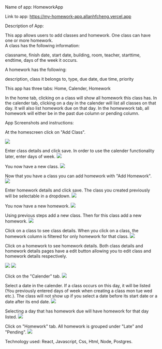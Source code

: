 Name of app: HomeworkApp

Link to app: https://my-homework-app.allanhfcheng.vercel.app

Description of App:

This app allows users to add classes and homework.  One class can have one or more homework.  
A class has the following information:

classname,
finish date,
start date,
building,
room,
teacher,
starttime,
endtime,
days of the week it occurs.

A homework has the following:

description,
class it belongs to,
type,
due date,
due time,
priority
            
This app has three tabs: Home, Calender, Homework

In the home tab, clicking on a class will show all homework this class has.  In the calender tab, clicking on a day in the calender will list all classes on that day.  It will also list homework due on that day.  In the homewwork tab, all homework will either be in the past due column or pending column.

App Screenshots and instructions:

At the homescreen click on "Add Class".

![](imagesForReadMe/AddClass.PNG)

Enter class details and click save.  In order to use the calender functionality later, enter days of week.
![](imagesForReadMe/ClassDetails.PNG)

You now have a new class.
![](imagesForReadMe/NewClass.PNG)

Now that you have a class you can add homework with "Add Homework".
![](imagesForReadMe/AddHomework.PNG)

Enter homework details and click save.  The class you created previously will be selectable in a dropdown.
![](imagesForReadMe/HomeworkDetails.PNG)

You now have a new homework.
![](imagesForReadMe/NewHomework.PNG)

Using previous steps add a new class.  Then for this class add a new homework.
![](imagesForReadMe/SecondClass.PNG)

Click on a class to see class details.  When you click on a class, the homework column is filtered for only homework for that class.
![](imagesForReadMe/HomweorkForClass.PNG)

Click on a homework to see homework details.  Both class details and homework details pages have a edit button allowing you to edit class and homework details respectively.

![](imagesForReadMe/HomeworkDetails1.PNG)
![](imagesForReadMe/HomeworkDetailsWithDelete.PNG)  

Click on the "Calender" tab.
![](imagesForReadMe/Calender.PNG)

Select a date in the calender. If a class occurs on this day, it will be listed (You previously entered days of week when creating a class mon tue wed etc.).  The class will not show up if you select a date before its start date or a date after its end date.
![](imagesForReadMe/ClassOnDay.PNG)

Selecting a day that has homework due will have homework for that day listed.
![](imagesForReadMe/HomeworkDue.PNG)

Click on "Homework" tab.  All homework is grouped under "Late" and "Pending".
![](imagesForReadMe/HomeworkTab.PNG)

Technology used:
React, Javascript, Css, Html, Node, Postgres.

